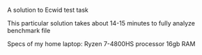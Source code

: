 A solution to Ecwid test task

This particular solution takes about 14-15 minutes to fully analyze benchmark file

Specs of my home laptop:
Ryzen 7-4800HS processor
16gb RAM
